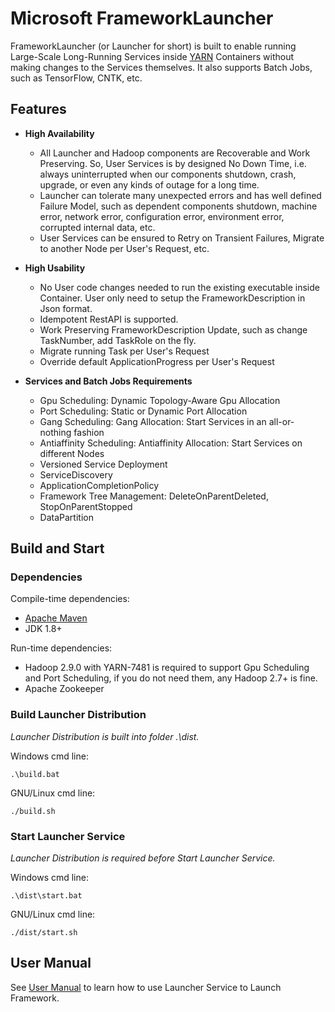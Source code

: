 <!--
  Copyright (c) Microsoft Corporation
  All rights reserved.

  MIT License

  Permission is hereby granted, free of charge, to any person obtaining a copy of this software and associated
  documentation files (the "Software"), to deal in the Software without restriction, including without limitation
  the rights to use, copy, modify, merge, publish, distribute, sublicense, and/or sell copies of the Software, and
  to permit persons to whom the Software is furnished to do so, subject to the following conditions:
  The above copyright notice and this permission notice shall be included in all copies or substantial portions of the Software.

  THE SOFTWARE IS PROVIDED *AS IS*, WITHOUT WARRANTY OF ANY KIND, EXPRESS OR IMPLIED, INCLUDING
  BUT NOT LIMITED TO THE WARRANTIES OF MERCHANTABILITY, FITNESS FOR A PARTICULAR PURPOSE AND
  NONINFRINGEMENT. IN NO EVENT SHALL THE AUTHORS OR COPYRIGHT HOLDERS BE LIABLE FOR ANY CLAIM,
  DAMAGES OR OTHER LIABILITY, WHETHER IN AN ACTION OF CONTRACT, TORT OR OTHERWISE, ARISING FROM,
  OUT OF OR IN CONNECTION WITH THE SOFTWARE OR THE USE OR OTHER DEALINGS IN THE SOFTWARE.
-->

# Microsoft FrameworkLauncher

FrameworkLauncher (or Launcher for short) is built to enable running Large-Scale Long-Running Services inside [YARN](http://hadoop.apache.org/) Containers without making changes to the Services themselves. It also supports Batch Jobs, such as TensorFlow, CNTK, etc.

## Features

* **High Availability**
  * All Launcher and Hadoop components are Recoverable and Work Preserving. So, User Services is by designed No Down Time, i.e. always uninterrupted when our components shutdown, crash, upgrade, or even any kinds of outage for a long time.
  * Launcher can tolerate many unexpected errors and has well defined Failure Model, such as dependent components shutdown, machine error, network error, configuration error, environment error, corrupted internal data, etc.
  * User Services can be ensured to Retry on Transient Failures, Migrate to another Node per User's Request, etc.

* **High Usability**
  * No User code changes needed to run the existing executable inside Container. User only need to setup the FrameworkDescription in Json format.
  * Idempotent RestAPI is supported.
  * Work Preserving FrameworkDescription Update, such as change TaskNumber, add TaskRole on the fly.
  * Migrate running Task per User's Request
  * Override default ApplicationProgress per User's Request

* **Services and Batch Jobs Requirements**
  * Gpu Scheduling: Dynamic Topology-Aware Gpu Allocation
  * Port Scheduling: Static or Dynamic Port Allocation
  * Gang Scheduling: Gang Allocation: Start Services in an all-or-nothing fashion
  * Antiaffinity Scheduling: Antiaffinity Allocation: Start Services on different Nodes
  * Versioned Service Deployment
  * ServiceDiscovery
  * ApplicationCompletionPolicy
  * Framework Tree Management: DeleteOnParentDeleted, StopOnParentStopped
  * DataPartition

## Build and Start

### Dependencies
Compile-time dependencies:
* [Apache Maven](http://maven.apache.org/)
* JDK 1.8+

Run-time dependencies:
* Hadoop 2.9.0 with YARN-7481 is required to support Gpu Scheduling and Port Scheduling, if you do not need them, any Hadoop 2.7+ is fine.
* Apache Zookeeper

### Build Launcher Distribution
*Launcher Distribution is built into folder .\dist.*

Windows cmd line:

    .\build.bat
GNU/Linux cmd line:

    ./build.sh

### Start Launcher Service
*Launcher Distribution is required before Start Launcher Service.*

Windows cmd line:

    .\dist\start.bat
GNU/Linux cmd line:

    ./dist/start.sh

## User Manual
See [User Manual](doc/USERMANUAL.md) to learn how to use Launcher Service to Launch Framework.